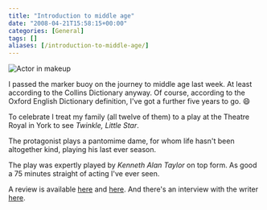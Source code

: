 ```yaml
---
title: "Introduction to middle age"
date: "2008-04-21T15:58:15+00:00"
categories: [General]
tags: []
aliases: [/introduction-to-middle-age/]
---
```


![Actor in makeup]("/images/uploads/2008/04/twinkle-little-star.jpg)

I passed the marker buoy on the journey to middle age last week. At least according to the Collins Dictionary anyway. Of course, according to the Oxford English Dictionary definition, I've got a further five years to go. :smile:

To celebrate I treat my family (all twelve of them) to a play at the Theatre Royal in York to see *Twinkle, Little Star*.

The protagonist plays a pantomime dame, for whom life hasn't been altogether kind, playing his last ever season.

The play was expertly played by *Kenneth Alan Taylor* on top form. As good a 75 minutes straight of acting I've ever seen.

A review is available [here](http://yorktheatreroyal.wordpress.com/2008/01/25/review-twinkle-little-star/) and [here](http://yorktheatreroyal.wordpress.com/2008/01/25/review-twinkle-little-star-2/). And there's an interview with the writer [here](http://yorktheatreroyal.wordpress.com/2008/03/26/an-interview-with-philip-meeks-writer/).
